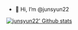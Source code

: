 - 👋 Hi, I’m @junsyun22

[![junsyun22' Github stats](https://github-readme-stats.vercel.app/api?username=junsyun22)](https://github.com/anuraghazra/github-readme-stats)<!---
junsyun22/junsyun22 is a ✨ special ✨ repository because its `README.md` (this file) appears on your GitHub profile.
You can click the Preview link to take a look at your changes.
--->

